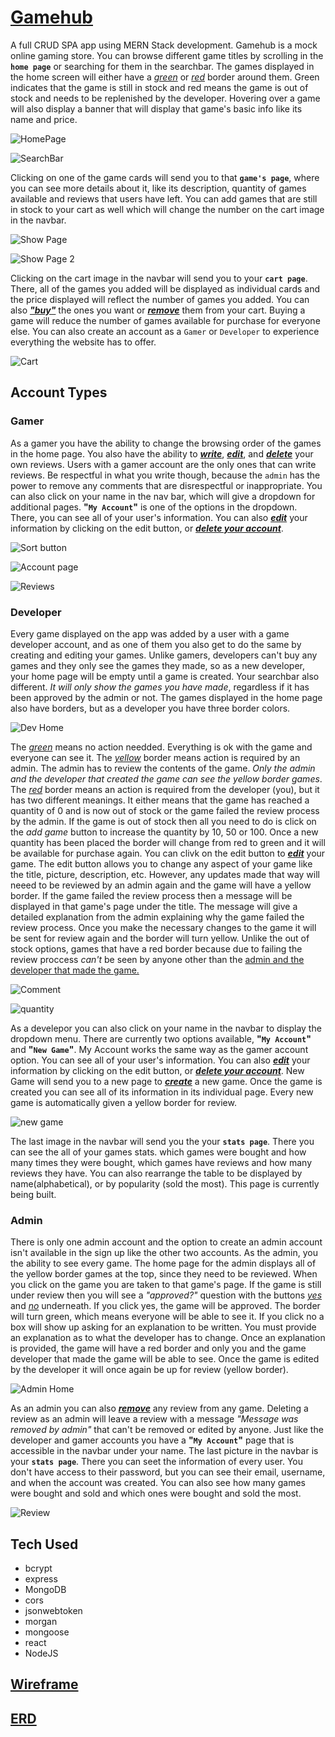 # [Gamehub](https://gamehub-react.herokuapp.com/)

A full CRUD SPA app using MERN Stack development. Gamehub is a mock online gaming store. You can browse different game titles by scrolling in the **`home page`** or searching for them in the searchbar. The games displayed in the home screen will either have a <ins>*green*</ins> or <ins>*red*</ins> border around them. Green indicates that the game is still in stock and red means the game is out of stock and needs to be replenished by the developer. Hovering over a game will also display a banner that will display that game's basic info like its name and price. 

![HomePage](/public/assets/GH1.png)

![SearchBar](/public/assets/GH11.png)

Clicking on one of the game cards will send you to that **`game's page`**, where you can see more details about it, like its description, quantity of games available and reviews that users have left. You can add games that are still in stock to your cart as well which will change the number on the cart image in the navbar. 

![Show Page](/public/assets/GH2.png)

![Show Page 2](/public/assets/GH3.png)

Clicking on the cart image in the navbar will send you to your **`cart page`**. There, all of the games you added will be displayed as individual cards and the price displayed will reflect the number of games you added. You can also <ins>***"buy"***</ins> the ones you want or <ins>***remove***</ins> them from your cart. Buying a game will reduce the number of games available for purchase for everyone else. You can also create an account as a `Gamer` or `Developer` to experience everything the website has to offer. 

![Cart](/public/assets/GH4.png)

## Account Types

### Gamer 
As a gamer you have the ability to change the browsing order of the games in the home page. You also have the ability to <ins>***write***</ins>, <ins>***edit***</ins>, and <ins>***delete***</ins> your own reviews. Users with a gamer account are the only ones that can write reviews. Be respectful in what you write though, because the `admin` has the power to remove any comments that are disrespectful or inappropriate. You can also click on your name in the nav bar, which will give a dropdown for additional pages. **"`My Account`"** is one of the options in the dropdown. There, you can see all of your user's information. You can also <ins>***edit***</ins> your information by clicking on the edit button, or <ins>***delete your account***</ins>. 

![Sort button](/public/assets/GH14.png)

![Account page](/public/assets/GH8.png)

![Reviews](/public/assets/GH9.png)

### Developer
Every game displayed on the app was added by a user with a game developer account, and as one of them you also get to do the same by creating and editing your games. Unlike gamers, developers can't buy any games and they only see the games they made, so as a new developer, your home page will be empty until a game is created. Your searchbar also different. *It will only show the games you have made*, regardless if it has been approved by the admin or not. The games displayed in the home page also have borders, but as a developer you have three border colors. 

![Dev Home](/public/assets/GH5.png)

The <ins>*green*</ins> means no action needded. Everything is ok with the game and everyone can see it. The <ins>*yellow*</ins> border means action is required by an admin. The admin has to review the contents of the game. *Only the admin and the developer that created the game can see the yellow border games*. The <ins>*red*</ins> border means an action is required from the developer (you), but it has two different meanings. It either means that the game has reached a quantity of 0 and is now out of stock or the game failed the review process by the admin. If the game is out of stock then all you need to do is click on the *add game* button to increase the quantity by 10, 50 or 100. Once a new quantity has been placed the border will change from red to green and it will be available for purchase again. You can clivk on the edit button to <ins>***edit***</ins> your game. The edit button allows you to change any aspect of your game like the title, picture, description, etc. However, any updates made that way will neeed to be reviewed by an admin again and the game will have a yellow border. If the game failed the review process then a message will be displayed in that game's page under the title. The message will give a detailed explanation from the admin explaining why the game failed the review process. Once you make the necessary changes to the game it will be sent for review again and the border will turn yellow. Unlike the out of stock options, games that have a red border because due to failing the review proccess *can't* be seen by anyone other than the <ins>admin and the developer that made the game.</ins> 

![Comment](/public/assets/GH6.png)

![quantity](/public/assets/GH12.png)

As a develepor you can also click on your name in the navbar to display the dropdown menu. There are currently two options available, **"`My Account`"** and **"`New Game`"**. My Account works the same way as the gamer account option. You can see all of your user's information. You can also <ins>***edit***</ins> your information by clicking on the edit button, or <ins>***delete your account***</ins>. New Game will send you to a new page to <ins>***create***</ins> a new game. Once the game is created you can see all of its information in its individual page. Every new game is automatically given a yellow border for review. 

![new game](/public/assets/GH13.png)

The last image in the navbar will send you the your **`stats page`**. There you can see the all of your games stats. which games were bought and how many times they were bought, which games have reviews and how many reviews they have. You can also rearrange the table to be displayed by name(alphabetical), or by popularity (sold the most). This page is currently being built.

### Admin
There is only one admin account and the option to create an admin account isn't available in the sign up like the other two accounts. As the admin, you the ability to see every game. The home page for the admin displays all of the yellow border games at the top, since they need to be reviewed. When you click on the game you are taken to that game's page. If the game is still under review then you will see a *"approved?"* question with the buttons <ins>*yes*</ins> and <ins>*no*</ins> underneath. If you click yes, the game will be approved. The border will turn green, which means everyone will be able to see it. If you click no a box will show up asking for an explanation to be written. You must provide an explanation as to what the developer has to change. Once an explanation is provided, the game will have a red border and only you and the game developer that made the game will be able to see. Once the game is edited by the developer it will once again be up for review (yellow border). 

![Admin Home](/public/assets/GH7.png)

As an admin you can also <ins>***remove***</ins> any review from any game. Deleting a review as an admin will leave a review with a message *"Message was removed by admin"* that can't be removed or edited by anyone. Just like the developer and gamer accounts you have a **"`My Account`"** page that is accessible in the navbar under your name. The last picture in the navbar is your **`stats page`**. There you can seet the information of every user. You don't have access to their password, but you can see their email, username, and when the account was created. You can also see how many games were bought and sold and which ones were bought and sold the most.

![Review](/public/assets/GH10.png)


## Tech Used
 - bcrypt
 - express
 - MongoDB
 - cors 
 - jsonwebtoken
 - morgan
 - mongoose
 - react
 - NodeJS


## [Wireframe](https://miro.com/app/board/uXjVO2geB1U=/)


## [ERD](https://miro.com/app/board/uXjVO3Q1pPU=/)



